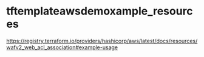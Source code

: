 # tftemplateawsdemoxample_resources

https://registry.terraform.io/providers/hashicorp/aws/latest/docs/resources/wafv2_web_acl_association#example-usage
